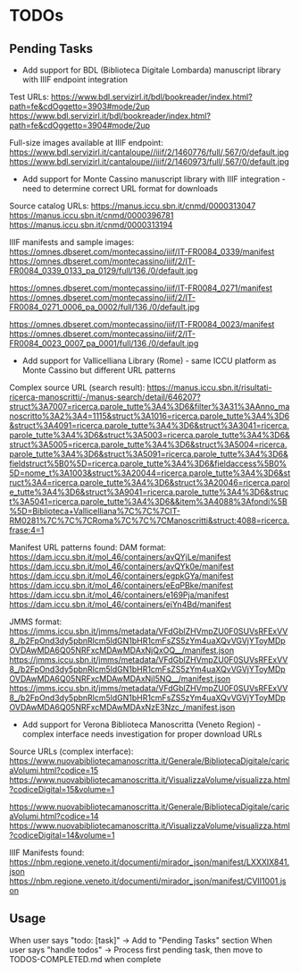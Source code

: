 # TODOs

## Pending Tasks


- Add support for BDL (Biblioteca Digitale Lombarda) manuscript library with IIIF endpoint integration

Test URLs:
https://www.bdl.servizirl.it/bdl/bookreader/index.html?path=fe&cdOggetto=3903#mode/2up
https://www.bdl.servizirl.it/bdl/bookreader/index.html?path=fe&cdOggetto=3904#mode/2up

Full-size images available at IIIF endpoint:
https://www.bdl.servizirl.it/cantaloupe//iiif/2/1460776/full/,567/0/default.jpg
https://www.bdl.servizirl.it/cantaloupe//iiif/2/1460973/full/,567/0/default.jpg

- Add support for Monte Cassino manuscript library with IIIF integration - need to determine correct URL format for downloads

Source catalog URLs:
https://manus.iccu.sbn.it/cnmd/0000313047
https://manus.iccu.sbn.it/cnmd/0000396781
https://manus.iccu.sbn.it/cnmd/0000313194

IIIF manifests and sample images:
https://omnes.dbseret.com/montecassino/iiif/IT-FR0084_0339/manifest
https://omnes.dbseret.com/montecassino/iiif/2/IT-FR0084_0339_0133_pa_0129/full/136,/0/default.jpg

https://omnes.dbseret.com/montecassino/iiif/IT-FR0084_0271/manifest
https://omnes.dbseret.com/montecassino/iiif/2/IT-FR0084_0271_0006_pa_0002/full/136,/0/default.jpg

https://omnes.dbseret.com/montecassino/iiif/IT-FR0084_0023/manifest
https://omnes.dbseret.com/montecassino/iiif/2/IT-FR0084_0023_0007_pa_0001/full/136,/0/default.jpg

- Add support for Vallicelliana Library (Rome) - same ICCU platform as Monte Cassino but different URL patterns

Complex source URL (search result):
https://manus.iccu.sbn.it/risultati-ricerca-manoscritti/-/manus-search/detail/646207?struct%3A7007=ricerca.parole_tutte%3A4%3D6&filter%3A31%3AAnno_manoscritto%3A2%3A4=1115&struct%3A1016=ricerca.parole_tutte%3A4%3D6&struct%3A4091=ricerca.parole_tutte%3A4%3D6&struct%3A3041=ricerca.parole_tutte%3A4%3D6&struct%3A5003=ricerca.parole_tutte%3A4%3D6&struct%3A5005=ricerca.parole_tutte%3A4%3D6&struct%3A5004=ricerca.parole_tutte%3A4%3D6&struct%3A5091=ricerca.parole_tutte%3A4%3D6&fieldstruct%5B0%5D=ricerca.parole_tutte%3A4%3D6&fieldaccess%5B0%5D=nome_t%3A1003&struct%3A20044=ricerca.parole_tutte%3A4%3D6&struct%3A4=ricerca.parole_tutte%3A4%3D6&struct%3A20046=ricerca.parole_tutte%3A4%3D6&struct%3A9041=ricerca.parole_tutte%3A4%3D6&struct%3A5041=ricerca.parole_tutte%3A4%3D6&&item%3A4088%3Afondi%5B%5D=Biblioteca+Vallicelliana%7C%7C%7CIT-RM0281%7C%7C%7CRoma%7C%7C%7CManoscritti&struct:4088=ricerca.frase:4=1

Manifest URL patterns found:
DAM format:
https://dam.iccu.sbn.it/mol_46/containers/avQYjLe/manifest
https://dam.iccu.sbn.it/mol_46/containers/avQYk0e/manifest
https://dam.iccu.sbn.it/mol_46/containers/egpkGYa/manifest
https://dam.iccu.sbn.it/mol_46/containers/eEqPBke/manifest
https://dam.iccu.sbn.it/mol_46/containers/e169Pja/manifest
https://dam.iccu.sbn.it/mol_46/containers/ejYn4Bd/manifest

JMMS format:
https://jmms.iccu.sbn.it/jmms/metadata/VFdGblZHVmpZU0F0SUVsRFExVV8_/b2FpOnd3dy5pbnRlcm5ldGN1bHR1cmFsZS5zYm4uaXQvVGVjYToyMDpOVDAwMDA6Q05NRFxcMDAwMDAxNjQxOQ__/manifest.json
https://jmms.iccu.sbn.it/jmms/metadata/VFdGblZHVmpZU0F0SUVsRFExVV8_/b2FpOnd3dy5pbnRlcm5ldGN1bHR1cmFsZS5zYm4uaXQvVGVjYToyMDpOVDAwMDA6Q05NRFxcMDAwMDAxNjI5NQ__/manifest.json
https://jmms.iccu.sbn.it/jmms/metadata/VFdGblZHVmpZU0F0SUVsRFExVV8_/b2FpOnd3dy5pbnRlcm5ldGN1bHR1cmFsZS5zYm4uaXQvVGVjYToyMDpOVDAwMDA6Q05NRFxcMDAwMDAxNzE3Nzc_/manifest.json

- Add support for Verona Biblioteca Manoscritta (Veneto Region) - complex interface needs investigation for proper download URLs

Source URLs (complex interface):
https://www.nuovabibliotecamanoscritta.it/Generale/BibliotecaDigitale/caricaVolumi.html?codice=15
https://www.nuovabibliotecamanoscritta.it/VisualizzaVolume/visualizza.html?codiceDigital=15&volume=1

https://www.nuovabibliotecamanoscritta.it/Generale/BibliotecaDigitale/caricaVolumi.html?codice=14
https://www.nuovabibliotecamanoscritta.it/VisualizzaVolume/visualizza.html?codiceDigital=14&volume=1

IIIF Manifests found:
https://nbm.regione.veneto.it/documenti/mirador_json/manifest/LXXXIX841.json
https://nbm.regione.veneto.it/documenti/mirador_json/manifest/CVII1001.json

## Usage

When user says "todo: [task]" → Add to "Pending Tasks" section
When user says "handle todos" → Process first pending task, then move to TODOS-COMPLETED.md when complete

<!-- All completed tasks moved to TODOS-COMPLETED.md -->